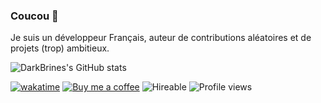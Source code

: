 ### Coucou 👋
Je suis un développeur Français, auteur de contributions aléatoires et de projets (trop) ambitieux.

![DarkBrines's GitHub stats](https://github-readme-stats.vercel.app/api?username=DarkBrines&count_private=true&show_icons=true&theme=radical)

[![wakatime](https://wakatime.com/badge/user/8057d7e5-a98c-4e5b-bbfe-22fdce63ffa3.svg)](https://wakatime.com/@8057d7e5-a98c-4e5b-bbfe-22fdce63ffa3)
[![Buy me a coffee](https://img.shields.io/badge/%E2%80%8E%20-Buy%20me%20a%20coffee-fd0?logo=buymeacoffee&style=flat)](https://buymeacoffee.com/DarkBrines)
![Hireable](https://img.shields.io/badge/-hireable-informational)
![Profile views](https://komarev.com/ghpvc/?username=DarkBrines)
